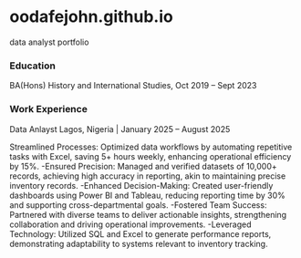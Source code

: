 # oodafejohn.github.io
data analyst portfolio
### Education
BA(Hons) History and International Studies,
Oct 2019 – Sept 2023
### Work Experience
Data Anlayst
Lagos, Nigeria  | January 2025 – August 2025

Streamlined Processes: Optimized data workflows by automating repetitive tasks with Excel, saving 5+ hours weekly, enhancing operational efficiency by 15%. 
-Ensured Precision: Managed and verified datasets of 10,000+ records, achieving high accuracy in reporting, akin to maintaining precise inventory records. 
-Enhanced Decision-Making: Created user-friendly dashboards using Power BI and Tableau, reducing reporting time by 30% and supporting cross-departmental goals. 
-Fostered Team Success: Partnered with diverse teams to deliver actionable insights, strengthening collaboration and driving operational improvements. 
-Leveraged Technology: Utilized SQL and Excel to generate performance reports, demonstrating adaptability to systems relevant to inventory tracking.
